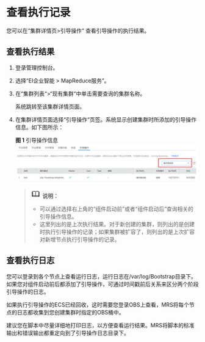 # 查看执行记录<a name="ZH-CN_TOPIC_0114229328"></a>

您可以在“集群详情页\>引导操作“  查看引导操作的执行结果。

## 查看执行结果<a name="section1923518517376"></a>

1.  登录管理控制台。
2.  选择“EI企业智能 \> MapReduce服务”。
3.  在“集群列表“\>“现有集群“中单击需要查询的集群名称。

    系统跳转至该集群详情页面。

4.  在集群详情页面选择“引导操作“页签。系统显示创建集群时所添加的引导操作信息。如下图所示：

    **图 1**  引导操作信息<a name="fig17648112903015"></a>  
    ![](figures/引导操作信息.png "引导操作信息")

    >![](public_sys-resources/icon-note.gif) **说明：**   
    >-   可以通过选择右上角的“组件启动前”或者“组件启动后”查询相关的引导操作信息。  
    >-   这里列出的是上次执行结果。对于新创建的集群，则列出的是创建时执行引导操作的记录；如果集群被扩容了，则列出的是上次扩容对新增节点执行引导操作的记录。  


## 查看执行日志<a name="section03072163912"></a>

您可以登录到各个节点上查看运行日志，运行日志在/var/log/Bootstrap目录下。如果您对组件启动前后都添加了引导操作，可通过时间戳前后关系来区分两个阶段引导操作的日志。

如果执行引导操作的ECS已经回收，这时需要您登录OBS上查看，MRS将每个节点的日志都收集到您创建集群时指定的OBS桶中。

建议您在脚本中尽量详细地打印日志，以方便查看运行结果。MRS将脚本的标准输出和错误输出都重定向到了引导操作日志目录下。

